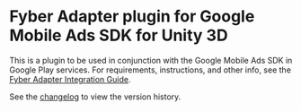 # Fyber Adapter plugin for Google Mobile Ads SDK for Unity 3D

This is a plugin to be used in conjunction with the Google Mobile Ads SDK in
Google Play services. For requirements, instructions, and other info, see the
[Fyber Adapter Integration Guide](https://developers.google.com/admob/unity/mediation/fyber).

See the [changelog](https://developers.google.com/admob/unity/mediation/fyber#fyber-unity-mediation-plugin-changelog)
to view the version history.
